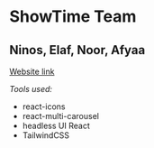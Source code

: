 # ShowTime Team

## Ninos, Elaf, Noor, Afyaa

[Website link](https://team-showtime.vercel.app/)

_Tools used:_

- react-icons
- react-multi-carousel
- headless UI React
- TailwindCSS
